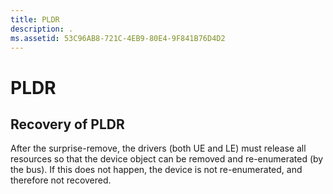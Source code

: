 ```yaml
---
title: PLDR
description: .
ms.assetid: 53C96AB8-721C-4EB9-80E4-9F841B76D4D2
---
```


# PLDR


## Recovery of PLDR


After the surprise-remove, the drivers (both UE and LE) must release all resources so that the device object can be removed and re-enumerated (by the bus). If this does not happen, the device is not re-enumerated, and therefore not recovered.

 

 





